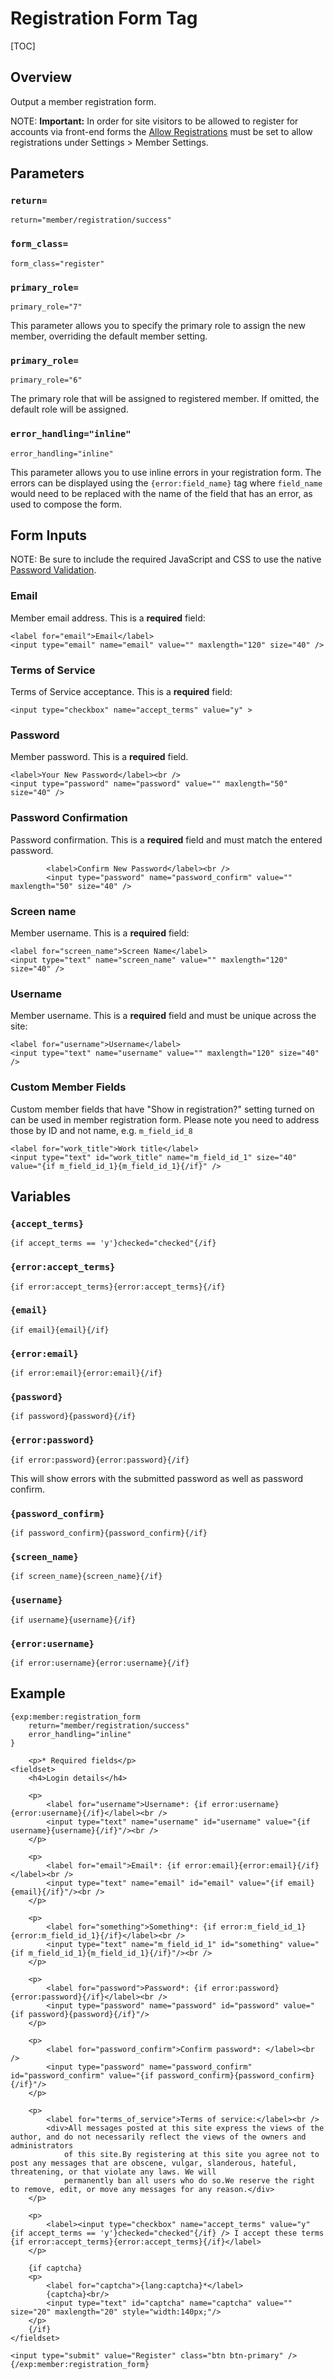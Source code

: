<!--
    This source file is part of the open source project
    ExpressionEngine User Guide (https://github.com/ExpressionEngine/ExpressionEngine-User-Guide)

    @link      https://expressionengine.com/
    @copyright Copyright (c) 2003-2020, Packet Tide, LLC (https://packettide.com)
    @license   https://expressionengine.com/license Licensed under Apache License, Version 2.0
-->

# Registration Form Tag

[TOC]

## Overview

Output a member registration form.

NOTE: **Important:** In order for site visitors to be allowed to register for accounts via front-end forms the [Allow Registrations](control-panel/settings/members.md#allow-registrations) must be set to allow registrations under Settings > Member Settings.

## Parameters

### `return=`

    return="member/registration/success"

### `form_class=`

    form_class="register"
    
 ### `primary_role=`

    primary_role="7"   

This parameter allows you to specify the primary role to assign the new member, overriding the default member setting.

### `primary_role=`

    primary_role="6"

The primary role that will be assigned to registered member. If omitted, the default role will be assigned.

### `error_handling="inline"`
    error_handling="inline"

This parameter allows you to use inline errors in your registration form. The errors can be displayed using the `{error:field_name}` tag where `field_name` would need to be replaced with the name of the field that has an error, as used to compose the form.

## Form Inputs
NOTE: Be sure to include the required JavaScript and CSS to use the native [Password Validation](member/password-validation.md).

### Email

Member email address. This is a **required** field:

    <label for="email">Email</label>
    <input type="email" name="email" value="" maxlength="120" size="40" />


### Terms of Service

Terms of Service acceptance. This is a **required** field:

    <input type="checkbox" name="accept_terms" value="y" >

### Password

Member password. This is a **required** field.

    <label>Your New Password</label><br />
    <input type="password" name="password" value="" maxlength="50" size="40" />


### Password Confirmation

Password confirmation. This is a **required** field and must match the entered password.

            <label>Confirm New Password</label><br />
            <input type="password" name="password_confirm" value="" maxlength="50" size="40" />

### Screen name

Member username. This is a **required** field:

    <label for="screen_name">Screen Name</label>
    <input type="text" name="screen_name" value="" maxlength="120" size="40" />

### Username

Member username. This is a **required** field and must be unique across the site:

    <label for="username">Username</label>
    <input type="text" name="username" value="" maxlength="120" size="40" />

### Custom Member Fields

Custom member fields that have "Show in registration?" setting turned on can be used in member registration form.
Please note you need to address those by ID and not name, e.g. `m_field_id_8`

    <label for="work_title">Work title</label>
    <input type="text" id="work_title" name="m_field_id_1" size="40" value="{if m_field_id_1}{m_field_id_1}{/if}" />

## Variables

### `{accept_terms}`

    {if accept_terms == 'y'}checked="checked"{/if}

### `{error:accept_terms}`

    {if error:accept_terms}{error:accept_terms}{/if}

### `{email}`

    {if email}{email}{/if}

### `{error:email}`

    {if error:email}{error:email}{/if}

### `{password}`

    {if password}{password}{/if}

### `{error:password}`

    {if error:password}{error:password}{/if}
This will show errors with the submitted password as well as password confirm.

### `{password_confirm}`

    {if password_confirm}{password_confirm}{/if}

### `{screen_name}`

    {if screen_name}{screen_name}{/if}

### `{username}`

    {if username}{username}{/if}

### `{error:username}`

    {if error:username}{error:username}{/if}


## Example

    {exp:member:registration_form
        return="member/registration/success"
        error_handling="inline"
    }

        <p>* Required fields</p>
    <fieldset>
        <h4>Login details</h4>

        <p>
            <label for="username">Username*: {if error:username}{error:username}{/if}</label><br />
            <input type="text" name="username" id="username" value="{if username}{username}{/if}"/><br />
        </p>

        <p>
            <label for="email">Email*: {if error:email}{error:email}{/if}</label><br />
            <input type="text" name="email" id="email" value="{if email}{email}{/if}"/><br />
        </p>

        <p>
            <label for="something">Something*: {if error:m_field_id_1}{error:m_field_id_1}{/if}</label><br />
            <input type="text" name="m_field_id_1" id="something" value="{if m_field_id_1}{m_field_id_1}{/if}"/><br />
        </p>

        <p>
            <label for="password">Password*: {if error:password}{error:password}{/if}</label><br />
            <input type="password" name="password" id="password" value="{if password}{password}{/if}"/>
        </p>

        <p>
            <label for="password_confirm">Confirm password*: </label><br />
            <input type="password" name="password_confirm" id="password_confirm" value="{if password_confirm}{password_confirm}{/if}"/>
        </p>

        <p>
            <label for="terms_of_service">Terms of service:</label><br />
            <div>All messages posted at this site express the views of the author, and do not necessarily reflect the views of the owners and administrators
                of this site.By registering at this site you agree not to post any messages that are obscene, vulgar, slanderous, hateful, threatening, or that violate any laws. We will
                permanently ban all users who do so.We reserve the right to remove, edit, or move any messages for any reason.</div>
        </p>

        <p>
            <label><input type="checkbox" name="accept_terms" value="y" {if accept_terms == 'y'}checked="checked"{/if} /> I accept these terms {if error:accept_terms}{error:accept_terms}{/if}</label>
        </p>

        {if captcha}
        <p>
            <label for="captcha">{lang:captcha}*</label>
            {captcha}<br/>
            <input type="text" id="captcha" name="captcha" value="" size="20" maxlength="20" style="width:140px;"/>
        </p>
        {/if}
    </fieldset>

    <input type="submit" value="Register" class="btn btn-primary" />
    {/exp:member:registration_form}
